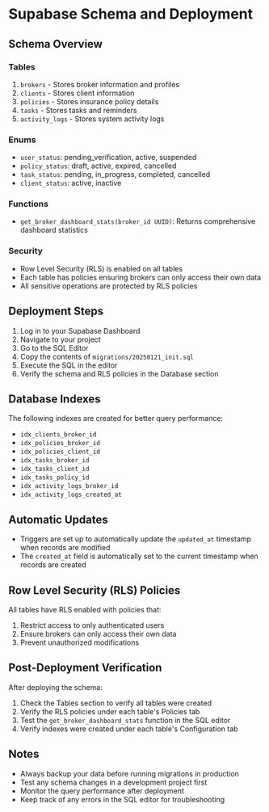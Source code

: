 # Supabase Schema and Deployment

## Schema Overview

### Tables
1. `brokers` - Stores broker information and profiles
2. `clients` - Stores client information
3. `policies` - Stores insurance policy details
4. `tasks` - Stores tasks and reminders
5. `activity_logs` - Stores system activity logs

### Enums
- `user_status`: pending_verification, active, suspended
- `policy_status`: draft, active, expired, cancelled
- `task_status`: pending, in_progress, completed, cancelled
- `client_status`: active, inactive

### Functions
- `get_broker_dashboard_stats(broker_id UUID)`: Returns comprehensive dashboard statistics

### Security
- Row Level Security (RLS) is enabled on all tables
- Each table has policies ensuring brokers can only access their own data
- All sensitive operations are protected by RLS policies

## Deployment Steps

1. Log in to your Supabase Dashboard
2. Navigate to your project
3. Go to the SQL Editor
4. Copy the contents of `migrations/20250121_init.sql`
5. Execute the SQL in the editor
6. Verify the schema and RLS policies in the Database section

## Database Indexes
The following indexes are created for better query performance:
- `idx_clients_broker_id`
- `idx_policies_broker_id`
- `idx_policies_client_id`
- `idx_tasks_broker_id`
- `idx_tasks_client_id`
- `idx_tasks_policy_id`
- `idx_activity_logs_broker_id`
- `idx_activity_logs_created_at`

## Automatic Updates
- Triggers are set up to automatically update the `updated_at` timestamp when records are modified
- The `created_at` field is automatically set to the current timestamp when records are created

## Row Level Security (RLS) Policies
All tables have RLS enabled with policies that:
1. Restrict access to only authenticated users
2. Ensure brokers can only access their own data
3. Prevent unauthorized modifications

## Post-Deployment Verification
After deploying the schema:
1. Check the Tables section to verify all tables were created
2. Verify the RLS policies under each table's Policies tab
3. Test the `get_broker_dashboard_stats` function in the SQL editor
4. Verify indexes were created under each table's Configuration tab

## Notes
- Always backup your data before running migrations in production
- Test any schema changes in a development project first
- Monitor the query performance after deployment
- Keep track of any errors in the SQL editor for troubleshooting
